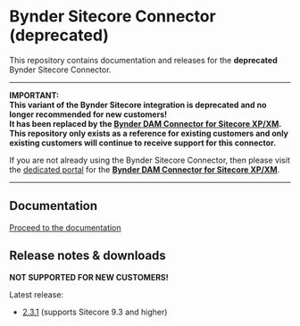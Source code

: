 # Bynder Sitecore Connector (deprecated)

This repository contains documentation and releases for the **deprecated** Bynder Sitecore Connector.

<hr />

**IMPORTANT:**  
**This variant of the Bynder Sitecore integration is deprecated and no longer recommended for new customers!**  
**It has been replaced by the [Bynder DAM Connector for Sitecore XP/XM](https://bynder.humandigital.services/).**  
**This repository only exists as a reference for existing customers and only existing customers will continue to receive support for this connector.**

If you are not already using the Bynder Sitecore Connector, then please visit the [dedicated portal](https://bynder.humandigital.services/) for the **[Bynder DAM Connector for Sitecore XP/XM](https://bynder.humandigital.services/)**.

<hr />

## Documentation

[Proceed to the documentation](./documentation)

## Release notes & downloads

**NOT SUPPORTED FOR NEW CUSTOMERS!**

Latest release:
- [2.3.1](../../releases/tag/2.3.1) (supports Sitecore 9.3 and higher)
